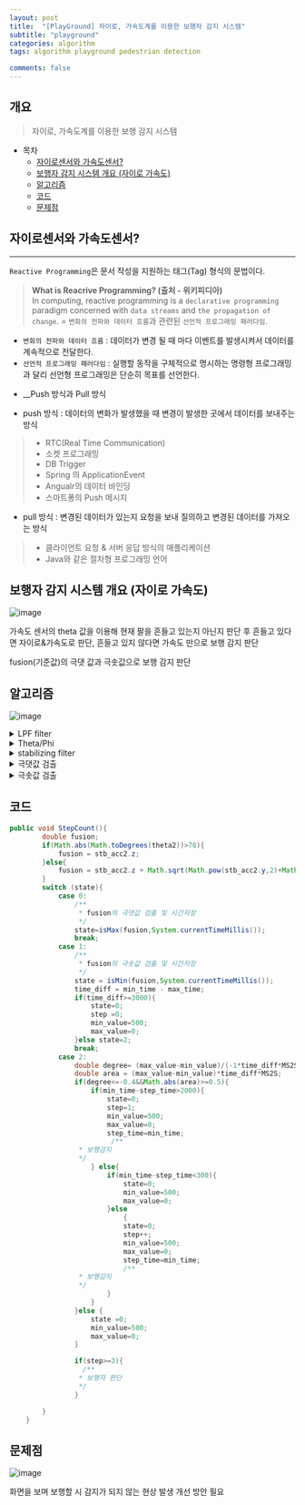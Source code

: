 ```yaml
---
layout: post
title:  "[PlayGround] 자이로, 가속도계를 이용한 보행자 감지 시스템"
subtitle: "playground"
categories: algorithm
tags: algorithm playground pedestrian detection

comments: false
---
```



## 개요
> 자이로, 가속도계를 이용한 보행 감지 시스템 
  
- 목차
	- [자이로센서와 가속도센서?](#자이로센서와-가속도센서?) 
	- [보행자 감지 시스템 개요 (자이로 가속도)](#보행자-감지-시스템-개요-자이로-가속도)
	- [알고리즘](#알고리즘)
	- [코드](#코드)
	- [문제점](#문제점)
	
  
## 자이로센서와 가속도센서?  
---
`Reactive Programming`은 문서 작성을 지원하는 태그(Tag) 형식의 문법이다. 

> __What is Reacrive Programming? (출처 - 위키피디아)__  
> In computing, reactive programming is a `declarative programming` paradigm concerned with `data streams` and `the propagation of change`. 
> = `변화의 전파와 데이터 흐름`과 관련된 `선언적 프로그래밍 패러다임`.
- `변화의 전파와 데이터 흐름` : 데이터가 변경 될 때 마다 이벤트를 발생시켜서 데이터를 계속적으로 전달한다.
- `선언적 프로그래밍 패러다임` : 실행할 동작을 구체적으로 명시하는 명령형 프로그래밍과 달리 선언형 프로그래밍은 단순히 목표를 선언한다.

* __Push 방식과 Pull 방식
- push 방식 : 데이터의 변화가 발생했을 때 변경이 발생한 곳에서 데이터를 보내주는 방식
> * RTC(Real Time Communication)
> * 소켓 프로그래밍
> * DB Trigger
> * Spring 의 ApplicationEvent
> * Angualr의 데이터 바인딩
> * 스마트퐁의 Push 메시지

- pull 방식 : 변경된 데이터가 있는지 요청을 보내 질의하고 변경된 데이터를 가져오는 방식
> * 클라이언트 요청 & 서버 응답 방식의 매플리케이션
> * Java와 같은 절차형 프로그래밍 언어
 

## 보행자 감지 시스템 개요 (자이로 가속도)
![image](https://user-images.githubusercontent.com/48474929/148864421-6e827902-b8b6-4763-a3d4-f5d5bc06c00c.png)


가속도 센서의 theta 값을 이용해 현재 팔을 흔들고 있는지 아닌지 판단 후
흔들고 있다면 자이로&가속도로 판단, 흔들고 있지 않다면 가속도 만으로 보행 감지 판단

fusion(기준값)의 극댓 값과 극솟값으로 보행 감지 판단



## 알고리즘
![image](https://user-images.githubusercontent.com/48474929/148866395-ab095bee-c39b-42be-8deb-3af1696dd9c3.png)

<details>
  <summary>LPF filter</summary>
  
  ![image](https://user-images.githubusercontent.com/48474929/148866718-02d45e45-c919-4bf9-a3a7-322d8c69b48a.png)

</details>

<details>
  <summary>Theta/Phi</summary>
  
  ```
  theta= rad2deg(atan(-lpf.x/sqrt(lpf.z^2+lpf.y^2)));
  phi= rad2deg(atan(lpf.y/sqrt(lpf.z^2+lpf.x^2)));
  
  lpf.x : LPF 통과 된 x 축 가속도
  lpf.y : LPF 통과 된 y 축 가속도
  lpf.z : LPF 통과 된 z 축 가속도
  
  ```
</details>


<details>
  <summary>stabilizing filter</summary>
  
  ```
  //acc
 stb_acc.x = lpf.x*cos(deg2rad(theta))+lpf.y*sin(deg2rad(theta))*sin(deg2rad(phi))+lpf.z*sin(deg2rad(theta))*cos(deg2rad(phi));
stb_acc.y = lpf.y*cos(deg2rad(phi))-lpf.z*sin(deg2rad(phi));
stb_acc.z = lpf.x*sin(deg2rad(theta))*(-1)+lpf.y*cos(deg2rad(theta))*sin(deg2rad(phi))+lpf.z*cos(deg2rad(theta)))*cos(deg2rad(phi));

  lpf.x : LPF 통과 된 x 축 가속도
lpf.y : LPF 통과 된 y 축 가속도
lpf.z : LPF 통과 된 z 축 가속도

  ```
  가속도 센서 뿐만 아니라 자이로 센서 축도 가속도 센서와 같이 안정화 프레임으로 전환 하여야 함
계산 방법은 위 코드에서 아래와 같이 변경하여 대입하면 됨


  ```
lpf.x -> gyro.x로 변경
lpf.y -> gyro.y로 변경
Lpf.z -> gyro.z로 변경
  
stb_gyro.x = gyro.x*cos(deg2rad(theta))+ gyro.y*sin(deg2rad(theta))*sin(deg2rad(phi))+ gyro.z*sin(deg2rad(theta))*cos(deg2rad(phi));
stb_gyro.y = gyro.y*cos(deg2rad(phi))- gyro.z*sin(deg2rad(phi));
stb_gyro.z = gyro.x*sin(deg2rad(theta))*(-1)+ gyro.y*cos(deg2rad(theta))*sin(deg2rad(phi))+ gyro.z*cos(deg2rad(theta))*cos(deg2rad(phi));
  
  ```
</details>

<details>
  <summary>극댓값 검출</summary>
  
  ```
max_value = 0 // 초기값


if (max_value < value){
	max_value = value;
	max_time = time;
}

if(max_value > value+0.5){ // state 변경 조건
	state = 1;
}


  ```
</details>
  
  <details>
  <summary>극솟값 검출</summary>
  
  ```
min_value = 500 // 초기값


if (min_value > value){
	 min_value = value;
	 min_time = time;
}

if(min_value < value-0.5){ // state 변경 조건
	state = 2;
}

  ```
</details>

## 코드

```java
public void StepCount(){
        double fusion;
        if(Math.abs(Math.toDegrees(theta2))>70){
            fusion = stb_acc2.z;
        }else{
            fusion = stb_acc2.z + Math.sqrt(Math.pow(stb_acc2.y,2)+Math.pow(stb_acc2.x,2));
        }
        switch (state){
            case 0:
                /**
                 * fusion의 극댓값 검출 및 시간저장
                 */
                state=isMax(fusion,System.currentTimeMillis());
                break;
            case 1:
                /**
                 * fusion의 극솟값 검출 및 시간저장
                 */
                state = isMin(fusion,System.currentTimeMillis());
                time_diff = min_time - max_time;
                if(time_diff>=3000){
                    state=0;
                    step =0;
                    min_value=500;
                    max_value=0;
                }else state=2;
                break;
            case 2:
                double degree= (max_value-min_value)/(-1*time_diff*MS2S);
                double area = (max_value-min_value)*time_diff*MS2S;
                if(degree<=-0.4&&Math.abs(area)>=0.5){
                    if(min_time-step_time>2000){
                        state=0;
                        step=1;
                        min_value=500;
                        max_value=0;
                        step_time=min_time;
                         /**
                 * 보행감지
                 */
                    } else{
                        if(min_time-step_time<300){
                            state=0;
                            min_value=500;
                            max_value=0;
                        }else
                            {
                            state=0;
                            step++;
                            min_value=500;
                            max_value=0;
                            step_time=min_time;
                            /**
                 * 보행감지
                 */
                        }
                    }
                }else {
                    state =0;
                    min_value=500;
                    max_value=0;
                }

                if(step>=3){
                  /**
                 * 보행자 판단
                 */
                }

        }
    }
```

## 문제점
    
![image](https://user-images.githubusercontent.com/48474929/148868128-6e3e1459-ae6e-43ca-93aa-10e844726b45.png)
    
 화면을 보며 보행할 시 감지가 되지 않는 현상 발생 개선 방안 필요
